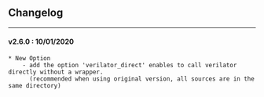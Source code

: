 ## Changelog
***

#### v2.6.0 : 10/01/2020

	* New Option
		- add the option 'verilator_direct' enables to call verilator directly without a wrapper.
		  (recommended when using original version, all sources are in the same directory)
